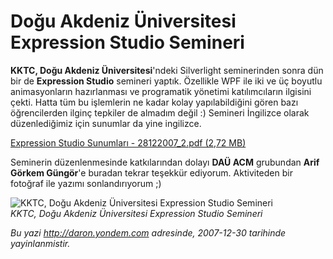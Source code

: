 # Doğu Akdeniz Üniversitesi Expression Studio Semineri 

**KKTC, Doğu Akdeniz Üniversitesi**'ndeki Silverlight seminerinden sonra
dün bir de **Expression Studio** semineri yaptık. Özellikle WPF ile iki
ve üç boyutlu animasyonların hazırlanması ve programatik yönetimi
katılımcıların ilgisini çekti. Hatta tüm bu işlemlerin ne kadar kolay
yapılabildiğini gören bazı öğrencilerden ilginç tepkiler de almadım
değil :) Semineri İngilizce olarak düzenlediğimiz için sunumlar da yine
ingilizce.

[Expression Studio Sunumları - 28122007\_2.pdf (2,72
MB)](media/Dogu_Akdeniz_Universitesi_Expression_Studio_Semineri/28122007_2.pdf)

Seminerin düzenlenmesinde katkılarından dolayı **DAÜ ACM** grubundan
**Arif Görkem Güngör**'e buradan tekrar teşekkür ediyorum. Aktiviteden
bir fotoğraf ile yazımı sonlandırıyorum ;)

![KKTC, Doğu Akdeniz Üniversitesi Expression Studio
Semineri](media/Dogu_Akdeniz_Universitesi_Expression_Studio_Semineri/28122007_3.jpg)\
*KKTC, Doğu Akdeniz Üniversitesi Expression Studio Semineri*


*Bu yazi http://daron.yondem.com adresinde, 2007-12-30 tarihinde yayinlanmistir.*
